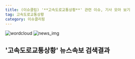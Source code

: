 ```yaml
---
title: (이슈클립) '**고속도로교통상황**' 관련 이슈, 기사 모아 보기
tag: 고속도로교통상황
category: 이슈클리핑
---
```

![wordcloud](https://s3.ap-northeast-2.amazonaws.com/lyrics101-wordcloud/2018-09-24-1537779452.png)
![news_img](https://user-images.githubusercontent.com/42597476/44507050-1206f400-a6e4-11e8-8d98-7ffbfebb353f.png)
## **'**고속도로교통상황**'** 뉴스속보 검색결과

